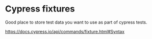 # Cypress fixtures

Good place to store test data you want to use as part of cypress tests.

https://docs.cypress.io/api/commands/fixture.html#Syntax
